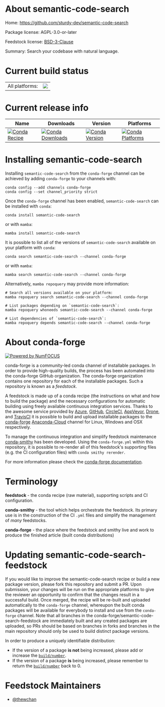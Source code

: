 About semantic-code-search
==========================

Home: https://github.com/sturdy-dev/semantic-code-search

Package license: AGPL-3.0-or-later

Feedstock license: [BSD-3-Clause](https://github.com/conda-forge/semantic-code-search-feedstock/blob/main/LICENSE.txt)

Summary: Search your codebase with natural language.

Current build status
====================


<table><tr><td>All platforms:</td>
    <td>
      <a href="https://dev.azure.com/conda-forge/feedstock-builds/_build/latest?definitionId=18129&branchName=main">
        <img src="https://dev.azure.com/conda-forge/feedstock-builds/_apis/build/status/semantic-code-search-feedstock?branchName=main">
      </a>
    </td>
  </tr>
</table>

Current release info
====================

| Name | Downloads | Version | Platforms |
| --- | --- | --- | --- |
| [![Conda Recipe](https://img.shields.io/badge/recipe-semantic--code--search-green.svg)](https://anaconda.org/conda-forge/semantic-code-search) | [![Conda Downloads](https://img.shields.io/conda/dn/conda-forge/semantic-code-search.svg)](https://anaconda.org/conda-forge/semantic-code-search) | [![Conda Version](https://img.shields.io/conda/vn/conda-forge/semantic-code-search.svg)](https://anaconda.org/conda-forge/semantic-code-search) | [![Conda Platforms](https://img.shields.io/conda/pn/conda-forge/semantic-code-search.svg)](https://anaconda.org/conda-forge/semantic-code-search) |

Installing semantic-code-search
===============================

Installing `semantic-code-search` from the `conda-forge` channel can be achieved by adding `conda-forge` to your channels with:

```
conda config --add channels conda-forge
conda config --set channel_priority strict
```

Once the `conda-forge` channel has been enabled, `semantic-code-search` can be installed with `conda`:

```
conda install semantic-code-search
```

or with `mamba`:

```
mamba install semantic-code-search
```

It is possible to list all of the versions of `semantic-code-search` available on your platform with `conda`:

```
conda search semantic-code-search --channel conda-forge
```

or with `mamba`:

```
mamba search semantic-code-search --channel conda-forge
```

Alternatively, `mamba repoquery` may provide more information:

```
# Search all versions available on your platform:
mamba repoquery search semantic-code-search --channel conda-forge

# List packages depending on `semantic-code-search`:
mamba repoquery whoneeds semantic-code-search --channel conda-forge

# List dependencies of `semantic-code-search`:
mamba repoquery depends semantic-code-search --channel conda-forge
```


About conda-forge
=================

[![Powered by
NumFOCUS](https://img.shields.io/badge/powered%20by-NumFOCUS-orange.svg?style=flat&colorA=E1523D&colorB=007D8A)](https://numfocus.org)

conda-forge is a community-led conda channel of installable packages.
In order to provide high-quality builds, the process has been automated into the
conda-forge GitHub organization. The conda-forge organization contains one repository
for each of the installable packages. Such a repository is known as a *feedstock*.

A feedstock is made up of a conda recipe (the instructions on what and how to build
the package) and the necessary configurations for automatic building using freely
available continuous integration services. Thanks to the awesome service provided by
[Azure](https://azure.microsoft.com/en-us/services/devops/), [GitHub](https://github.com/),
[CircleCI](https://circleci.com/), [AppVeyor](https://www.appveyor.com/),
[Drone](https://cloud.drone.io/welcome), and [TravisCI](https://travis-ci.com/)
it is possible to build and upload installable packages to the
[conda-forge](https://anaconda.org/conda-forge) [Anaconda-Cloud](https://anaconda.org/)
channel for Linux, Windows and OSX respectively.

To manage the continuous integration and simplify feedstock maintenance
[conda-smithy](https://github.com/conda-forge/conda-smithy) has been developed.
Using the ``conda-forge.yml`` within this repository, it is possible to re-render all of
this feedstock's supporting files (e.g. the CI configuration files) with ``conda smithy rerender``.

For more information please check the [conda-forge documentation](https://conda-forge.org/docs/).

Terminology
===========

**feedstock** - the conda recipe (raw material), supporting scripts and CI configuration.

**conda-smithy** - the tool which helps orchestrate the feedstock.
                   Its primary use is in the construction of the CI ``.yml`` files
                   and simplify the management of *many* feedstocks.

**conda-forge** - the place where the feedstock and smithy live and work to
                  produce the finished article (built conda distributions)


Updating semantic-code-search-feedstock
=======================================

If you would like to improve the semantic-code-search recipe or build a new
package version, please fork this repository and submit a PR. Upon submission,
your changes will be run on the appropriate platforms to give the reviewer an
opportunity to confirm that the changes result in a successful build. Once
merged, the recipe will be re-built and uploaded automatically to the
`conda-forge` channel, whereupon the built conda packages will be available for
everybody to install and use from the `conda-forge` channel.
Note that all branches in the conda-forge/semantic-code-search-feedstock are
immediately built and any created packages are uploaded, so PRs should be based
on branches in forks and branches in the main repository should only be used to
build distinct package versions.

In order to produce a uniquely identifiable distribution:
 * If the version of a package **is not** being increased, please add or increase
   the [``build/number``](https://docs.conda.io/projects/conda-build/en/latest/resources/define-metadata.html#build-number-and-string).
 * If the version of a package **is** being increased, please remember to return
   the [``build/number``](https://docs.conda.io/projects/conda-build/en/latest/resources/define-metadata.html#build-number-and-string)
   back to 0.

Feedstock Maintainers
=====================

* [@thewchan](https://github.com/thewchan/)

